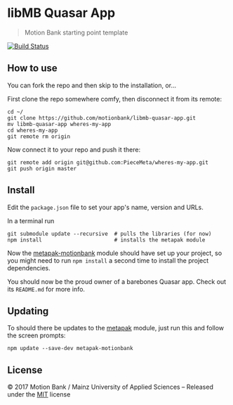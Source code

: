 # libMB Quasar App

> Motion Bank starting point template

[![Build Status](https://travis-ci.org/motionbank/libmb-quasar-app.svg?branch=master)](https://travis-ci.org/motionbank/libmb-quasar-app)

## How to use

You can fork the repo and then skip to the installation, or...

First clone the repo somewhere comfy, then disconnect it from its remote:
```shell
cd ~/
git clone https://github.com/motionbank/libmb-quasar-app.git
mv libmb-quasar-app wheres-my-app
cd wheres-my-app
git remote rm origin
```

Now connect it to your repo and push it there:
```shell
git remote add origin git@github.com:PieceMeta/wheres-my-app.git
git push origin master
```

## Install

Edit the ``package.json`` file to set your app's name, version and URLs.

In a terminal run
```shell
git submodule update --recursive  # pulls the libraries (for now)
npm install                       # installs the metapak module
```

Now the [metapak-motionbank](https://github.com/motionbank/metapak-motionbank) module
should have set up your project, so you might need to run ``npm install`` a second
time to install the project dependencies.

You should now be the proud owner of a barebones Quasar app. Check out its
``README.md`` for more info.

## Updating

To should there be updates to the [metapak](https://github.com/motionbank/metapak-motionbank)
module, just run this and follow the screen prompts:
```shell
npm update --save-dev metapak-motionbank
```

## License

:copyright: 2017 Motion Bank / Mainz University of Applied Sciences – 
Released under the [MIT](https://github.com/motionbank/metapak-motionbank/blob/master/LICENSE) license
